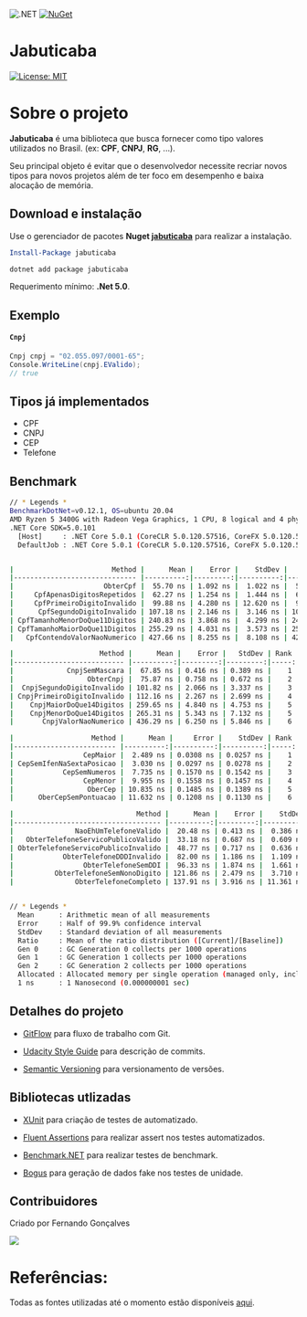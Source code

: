 ![.NET](https://github.com/hd1fernando/Jabuticaba/workflows/.NET/badge.svg?branch=main)
[![NuGet](http://img.shields.io/nuget/v/:jabuticaba)](https://www.nuget.org/packages/jabuticaba/)

# Jabuticaba
[![License: MIT](https://img.shields.io/badge/License-MIT-yellow.svg)](https://github.com/hd1fernando/Jabuticaba/blob/feature/cpf/LICENSE)

# Sobre o projeto

**Jabuticaba** é uma biblioteca que busca fornecer como tipo valores utilizados no Brasil. (ex: **CPF**, **CNPJ**, **RG**, ...).

Seu principal objeto é evitar que o desenvolvedor necessite recriar novos tipos para novos projetos além de ter foco em desempenho e baixa alocação de memória.

## Download e instalação
Use o gerenciador de pacotes **Nuget [jabuticaba](https://www.nuget.org/packages/jabuticaba/)** para realizar a instalação.

```powershell
Install-Package jabuticaba
```
```bash
dotnet add package jabuticaba 
```
Requerimento mínimo: **.Net 5.0**.

## Exemplo

#### `Cnpj`
```C#
Cnpj cnpj = "02.055.097/0001-65";
Console.WriteLine(cnpj.EValido);
// true
```

## Tipos já implementados
 * CPF
 * CNPJ
 * CEP
 * Telefone
 
## Benchmark
``` bash
// * Legends *
BenchmarkDotNet=v0.12.1, OS=ubuntu 20.04
AMD Ryzen 5 3400G with Radeon Vega Graphics, 1 CPU, 8 logical and 4 physical cores
.NET Core SDK=5.0.101
  [Host]     : .NET Core 5.0.1 (CoreCLR 5.0.120.57516, CoreFX 5.0.120.57516), X64 RyuJIT
  DefaultJob : .NET Core 5.0.1 (CoreCLR 5.0.120.57516, CoreFX 5.0.120.57516), X64 RyuJIT


|                        Method |      Mean |    Error |    StdDev |    Median | Rank |  Gen 0 | Gen 1 | Gen 2 | Allocated |
|------------------------------ |----------:|---------:|----------:|----------:|-----:|-------:|------:|------:|----------:|
|                      ObterCpf |  55.70 ns | 1.092 ns |  1.022 ns |  55.60 ns |    1 |      - |     - |     - |         - |
|     CpfApenasDigitosRepetidos |  62.27 ns | 1.254 ns |  1.444 ns |  62.13 ns |    2 |      - |     - |     - |         - |
|     CpfPrimeiroDigitoInvalido |  99.88 ns | 4.280 ns | 12.620 ns |  94.13 ns |    3 | 0.0421 |     - |     - |      88 B |
|      CpfSegundoDigitoInvalido | 107.18 ns | 2.146 ns |  3.146 ns | 106.61 ns |    4 | 0.0421 |     - |     - |      88 B |
| CpfTamanhoMenorDoQue11Digitos | 240.83 ns | 3.868 ns |  4.299 ns | 240.59 ns |    5 | 0.0725 |     - |     - |     152 B |
| CpfTamanhoMaiorDoQue11Digitos | 255.29 ns | 4.031 ns |  3.573 ns | 255.30 ns |    6 | 0.0763 |     - |     - |     160 B |
|   CpfContendoValorNaoNumerico | 427.66 ns | 8.255 ns |  8.108 ns | 428.53 ns |    7 | 0.1488 |     - |     - |     312 B |

|                     Method |      Mean |    Error |   StdDev | Rank |  Gen 0 | Gen 1 | Gen 2 | Allocated |
|--------------------------- |----------:|---------:|---------:|-----:|-------:|------:|------:|----------:|
|             CnpjSemMascara |  67.85 ns | 0.416 ns | 0.389 ns |    1 |      - |     - |     - |         - |
|                  ObterCnpj |  75.87 ns | 0.758 ns | 0.672 ns |    2 |      - |     - |     - |         - |
|  CnpjSegundoDigitoInvalido | 101.82 ns | 2.066 ns | 3.337 ns |    3 | 0.0459 |     - |     - |      96 B |
| CnpjPrimeiroDigitoInvalido | 112.16 ns | 2.267 ns | 2.699 ns |    4 | 0.0459 |     - |     - |      96 B |
|    CnpjMaiorDoQue14Digitos | 259.65 ns | 4.840 ns | 4.753 ns |    5 | 0.0763 |     - |     - |     160 B |
|    CnpjMenorDoQue14Digitos | 265.31 ns | 5.343 ns | 7.132 ns |    5 | 0.0763 |     - |     - |     160 B |
|       CnpjValorNaoNumerico | 436.29 ns | 6.250 ns | 5.846 ns |    6 | 0.1526 |     - |     - |     320 B |

|                   Method |      Mean |     Error |    StdDev | Rank | Gen 0 | Gen 1 | Gen 2 | Allocated |
|------------------------- |----------:|----------:|----------:|-----:|------:|------:|------:|----------:|
|                 CepMaior |  2.489 ns | 0.0308 ns | 0.0257 ns |    1 |     - |     - |     - |         - |
| CepSemIfenNaSextaPosicao |  3.030 ns | 0.0297 ns | 0.0278 ns |    2 |     - |     - |     - |         - |
|            CepSemNumeros |  7.735 ns | 0.1570 ns | 0.1542 ns |    3 |     - |     - |     - |         - |
|                 CepMenor |  9.955 ns | 0.1558 ns | 0.1457 ns |    4 |     - |     - |     - |         - |
|                  OberCep | 10.835 ns | 0.1485 ns | 0.1389 ns |    5 |     - |     - |     - |         - |
|      OberCepSemPontuacao | 11.632 ns | 0.1208 ns | 0.1130 ns |    6 |     - |     - |     - |         - |

|                              Method |      Mean |    Error |    StdDev | Rank | Gen 0 | Gen 1 | Gen 2 | Allocated |
|------------------------------------ |----------:|---------:|----------:|-----:|------:|------:|------:|----------:|
|               NaoEhUmTelefoneValido |  20.48 ns | 0.413 ns |  0.386 ns |    1 |     - |     - |     - |         - |
|   ObterTelefoneServicoPublicoValido |  33.18 ns | 0.687 ns |  0.609 ns |    2 |     - |     - |     - |         - |
| ObterTelefoneServicoPublicoInvalido |  48.77 ns | 0.717 ns |  0.636 ns |    3 |     - |     - |     - |         - |
|            ObterTelefoneDDDInvalido |  82.00 ns | 1.186 ns |  1.109 ns |    4 |     - |     - |     - |         - |
|                 ObterTelefoneSemDDI |  96.33 ns | 1.874 ns |  1.661 ns |    5 |     - |     - |     - |         - |
|          ObterTelefoneSemNonoDigito | 121.86 ns | 2.479 ns |  3.710 ns |    6 |     - |     - |     - |         - |
|               ObterTelefoneCompleto | 137.91 ns | 3.916 ns | 11.361 ns |    7 |     - |     - |     - |         - |


// * Legends *
  Mean      : Arithmetic mean of all measurements
  Error     : Half of 99.9% confidence interval
  StdDev    : Standard deviation of all measurements
  Ratio     : Mean of the ratio distribution ([Current]/[Baseline])
  Gen 0     : GC Generation 0 collects per 1000 operations
  Gen 1     : GC Generation 1 collects per 1000 operations
  Gen 2     : GC Generation 2 collects per 1000 operations
  Allocated : Allocated memory per single operation (managed only, inclusive, 1KB = 1024B)
  1 ns      : 1 Nanosecond (0.000000001 sec)
```
## Detalhes do projeto
* [GitFlow](https://www.atlassian.com/br/git/tutorials/comparing-workflows/gitflow-workflow) para fluxo de trabalho com Git.

* [Udacity Style Guide](https://udacity.github.io/git-styleguide/) para descrição de commits.

* [Semantic Versioning](https://semver.org/) para versionamento de versões.

## Bibliotecas utlizadas
- [XUnit](https://xunit.net/) para criação de testes de automatizado.

- [Fluent Assertions](https://fluentassertions.com/) para realizar assert nos testes automatizados.

- [Benchmark.NET](https://benchmarkdotnet.org/) para realizar testes de benchmark.

- [Bogus](https://github.com/bchavez/Bogus) para geração de dados fake nos testes de unidade.

## Contribuidores

Criado por Fernando Gonçalves 

[<img src="https://img.shields.io/badge/LinkedIn-0077B5?style=for-the-badge&logo=linkedin&logoColor=white"/>](https://www.linkedin.com/in/hd1fernando/)


# Referências:

Todas as fontes utilizadas até o momento estão disponíveis [aqui](https://github.com/hd1fernando/Jabuticaba/blob/feature/organizacaoProjeto/doc/Referencias.md).
